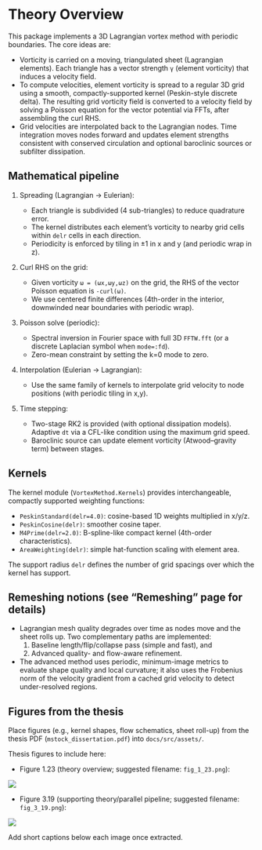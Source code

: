 # Theory Overview

This package implements a 3D Lagrangian vortex method with periodic boundaries. The core ideas are:

- Vorticity is carried on a moving, triangulated sheet (Lagrangian elements). Each triangle has a vector strength `γ` (element vorticity) that induces a velocity field.
- To compute velocities, element vorticity is spread to a regular 3D grid using a smooth, compactly-supported kernel (Peskin-style discrete delta). The resulting grid vorticity field is converted to a velocity field by solving a Poisson equation for the vector potential via FFTs, after assembling the curl RHS.
- Grid velocities are interpolated back to the Lagrangian nodes. Time integration moves nodes forward and updates element strengths consistent with conserved circulation and optional baroclinic sources or subfilter dissipation.

## Mathematical pipeline

1. Spreading (Lagrangian → Eulerian):
   - Each triangle is subdivided (4 sub-triangles) to reduce quadrature error.
   - The kernel distributes each element’s vorticity to nearby grid cells within `delr` cells in each direction.
   - Periodicity is enforced by tiling in ±1 in x and y (and periodic wrap in z).

2. Curl RHS on the grid:
   - Given vorticity `ω = (ωx,ωy,ωz)` on the grid, the RHS of the vector Poisson equation is `-curl(ω)`.
   - We use centered finite differences (4th-order in the interior, downwinded near boundaries with periodic wrap).

3. Poisson solve (periodic):
   - Spectral inversion in Fourier space with full 3D `FFTW.fft` (or a discrete Laplacian symbol when `mode=:fd`).
   - Zero-mean constraint by setting the k=0 mode to zero.

4. Interpolation (Eulerian → Lagrangian):
   - Use the same family of kernels to interpolate grid velocity to node positions (with periodic tiling in x,y).

5. Time stepping:
   - Two-stage RK2 is provided (with optional dissipation models). Adaptive `dt` via a CFL-like condition using the maximum grid speed.
   - Baroclinic source can update element vorticity (Atwood–gravity term) between stages.

## Kernels

The kernel module (`VortexMethod.Kernels`) provides interchangeable, compactly supported weighting functions:

- `PeskinStandard(delr=4.0)`: cosine-based 1D weights multiplied in x/y/z.
- `PeskinCosine(delr)`: smoother cosine taper.
- `M4Prime(delr=2.0)`: B-spline-like compact kernel (4th-order characteristics).
- `AreaWeighting(delr)`: simple hat-function scaling with element area.

The support radius `delr` defines the number of grid spacings over which the kernel has support.

## Remeshing notions (see “Remeshing” page for details)

- Lagrangian mesh quality degrades over time as nodes move and the sheet rolls up. Two complementary paths are implemented:
  1) Baseline length/flip/collapse pass (simple and fast), and
  2) Advanced quality- and flow-aware refinement.
- The advanced method uses periodic, minimum-image metrics to evaluate shape quality and local curvature; it also uses the Frobenius norm of the velocity gradient from a cached grid velocity to detect under-resolved regions.

## Figures from the thesis

Place figures (e.g., kernel shapes, flow schematics, sheet roll-up) from the thesis PDF (`mstock_dissertation.pdf`) into `docs/src/assets/`.

Thesis figures to include here:

- Figure 1.23 (theory overview; suggested filename: `fig_1_23.png`):

![](assets/fig_1_23.png)

- Figure 3.19 (supporting theory/parallel pipeline; suggested filename: `fig_3_19.png`):

![](assets/fig_3_19.png)

Add short captions below each image once extracted.
